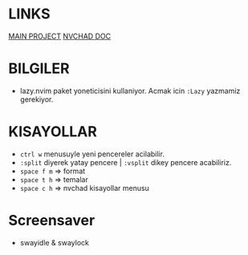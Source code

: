 # LINKS
[MAIN PROJECT](https://github.com/NvChad/NvChad/blob/v2.5/lua/nvconfig.lua)
[NVCHAD DOC](https://nvchad.com/docs/quickstart/install)

# BILGILER
* lazy.nvim paket yoneticisini kullaniyor. Acmak icin `:Lazy` yazmamiz gerekiyor.

# KISAYOLLAR
* `ctrl w` menusuyle yeni pencereler acilabilir.
* `:split` diyerek yatay pencere | `:vsplit` dikey pencere acabiliriz.
* `space f m` => format
* `space t h` => temalar
* `space c h` => nvchad kisayollar menusu

# Screensaver
* swayidle & swaylock
